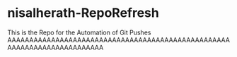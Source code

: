 # nisalherath-RepoRefresh
This is the Repo for the Automation of Git Pushes
AAAAAAAAAAAAAAAAAAAAAAAAAAAAAAAAAAAAAAAAAAAAAAAAAAAAAAAAAAAAAAAAAAAAAAAAA